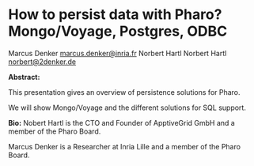 # How to persist data with Pharo?  Mongo/Voyage, Postgres, ODBC

Marcus Denker <marcus.denker@inria.fr>
Norbert Hartl Norbert Hartl <norbert@2denker.de>


**Abstract:**

This presentation gives an overview of persistence solutions for Pharo.

We will show  Mongo/Voyage and the different solutions for SQL support.


**Bio:**
Nobert Hartl is the CTO and Founder of ApptiveGrid GmbH and a member of the Pharo Board.

Marcus Denker is a Researcher at Inria Lille and a member of the Pharo Board.
